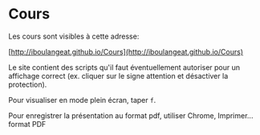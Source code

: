 # Cours

Les cours sont visibles à cette adresse:

[http://iboulangeat.github.io/Cours](http://iboulangeat.github.io/Cours)

Le site contient des scripts qu'il faut éventuellement autoriser pour un affichage correct (ex. cliquer sur le signe attention et désactiver la protection).

Pour visualiser en mode plein écran, taper ```f```.

Pour enregistrer la présentation au format pdf, utiliser Chrome, Imprimer... format PDF
